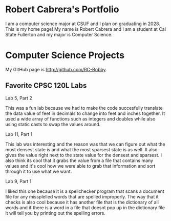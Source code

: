 
# Robert Cabrera's Portfolio

I am a computer science major at CSUF and I plan on graduating in 2028.
This is my home page! My name is Robert Cabrera and I am a student at Cal State Fullerton and my major is Computer Science.

# Computer Science Projects

My GitHub page is http://github.com/RC-Bobby.

## Favorite CPSC 120L Labs

Lab 5, Part 2

This was a fun lab because we had to make the code succesfully translate the data value of feet in decimals to change into feet and inches together. It used a wide array of functions such as integers and doubles while also using static casts to swap the values around.

Lab 11, Part 1

This lab was interesting and the reason was that we can figure out what the most densest state is and what the most sparsest state is as well. It also gives the value right next to the state value for the densest and sparsest. I also think its cool that it grabs the value from a file that contains many values and it's cool how we were able to grab that information and sort through it to use what we want.

Lab 9, Part 1

I liked this one because it is a spellchecker program that scans a document file for any missplelled words that are spelled improperly. The way that it checks is also cool because it has another file that is the dictionary of all words and if there is a word in a file that doesnt pop up in the dictionary file it will tell you by printing out the spelling errors.